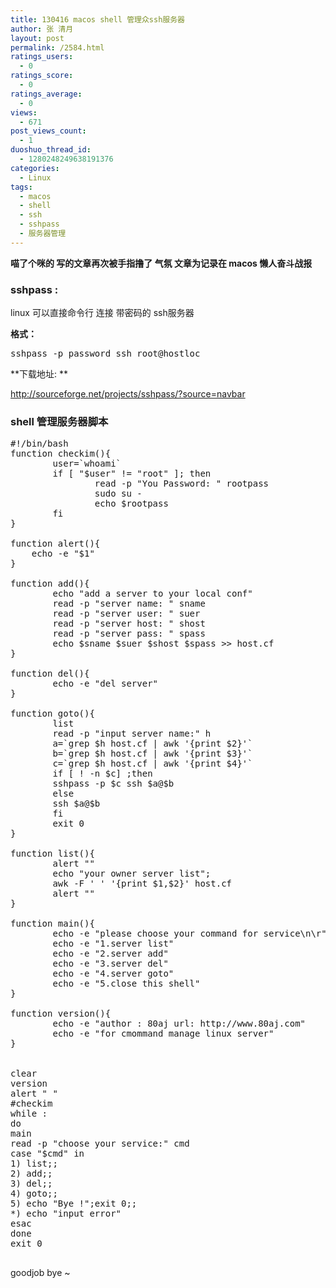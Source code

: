 ```yaml
---
title: 130416 macos shell 管理众ssh服务器
author: 张 清月
layout: post
permalink: /2584.html
ratings_users:
  - 0
ratings_score:
  - 0
ratings_average:
  - 0
views:
  - 671
post_views_count:
  - 1
duoshuo_thread_id:
  - 1280248249638191376
categories:
  - Linux
tags:
  - macos
  - shell
  - ssh
  - sshpass
  - 服务器管理
---
```

**喵了个咪的 写的文章再次被手指撸了 气氛 文章为记录在 macos 懒人奋斗战报**

### sshpass :

linux 可以直接命令行 连接 带密码的 ssh服务器

**格式：**

<pre>sshpass -p password ssh root@hostloc
</pre>

**下载地址: **

http://sourceforge.net/projects/sshpass/?source=navbar

### shell 管理服务器脚本 

<pre>#!/bin/bash
function checkim(){
        user=`whoami`
        if [ "$user" != "root" ]; then
                read -p "You Password: " rootpass
                sudo su -
                echo $rootpass
        fi
}

function alert(){
    echo -e "$1"
}

function add(){
        echo "add a server to your local conf"
        read -p "server name: " sname
        read -p "server user: " suer
        read -p "server host: " shost
        read -p "server pass: " spass
        echo $sname $suer $shost $spass >> host.cf
}

function del(){
        echo -e "del server"
}

function goto(){
        list
        read -p "input server name:" h
        a=`grep $h host.cf | awk '{print $2}'`
        b=`grep $h host.cf | awk '{print $3}'`
        c=`grep $h host.cf | awk '{print $4}'`
        if [ ! -n $c] ;then
        sshpass -p $c ssh $a@$b
        else
        ssh $a@$b
        fi
        exit 0
}

function list(){
        alert ""
        echo "your owner server list";
        awk -F ' ' '{print $1,$2}' host.cf
        alert ""
}

function main(){
        echo -e "please choose your command for service\n\r"
        echo -e "1.server list"
        echo -e "2.server add"
        echo -e "3.server del"
        echo -e "4.server goto"
        echo -e "5.close this shell"
}

function version(){
        echo -e "author : 80aj url: http://www.80aj.com"
        echo -e "for cmommand manage linux server"
}


clear
version
alert " "
#checkim
while :
do
main
read -p "choose your service:" cmd
case "$cmd" in
1) list;;
2) add;;
3) del;;
4) goto;;
5) echo "Bye !";exit 0;;
*) echo "input error"
esac
done
exit 0

</pre>

goodjob bye ~